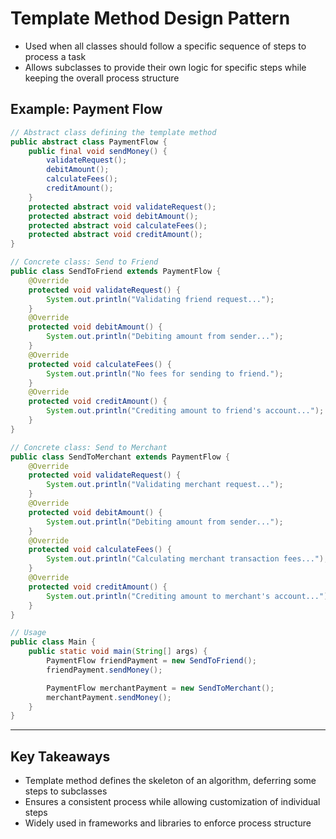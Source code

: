 # Template Method Design Pattern

- Used when all classes should follow a specific sequence of steps to process a task
- Allows subclasses to provide their own logic for specific steps while keeping the overall process structure

## Example: Payment Flow

```java
// Abstract class defining the template method
public abstract class PaymentFlow {
    public final void sendMoney() {
        validateRequest();
        debitAmount();
        calculateFees();
        creditAmount();
    }
    protected abstract void validateRequest();
    protected abstract void debitAmount();
    protected abstract void calculateFees();
    protected abstract void creditAmount();
}

// Concrete class: Send to Friend
public class SendToFriend extends PaymentFlow {
    @Override
    protected void validateRequest() {
        System.out.println("Validating friend request...");
    }
    @Override
    protected void debitAmount() {
        System.out.println("Debiting amount from sender...");
    }
    @Override
    protected void calculateFees() {
        System.out.println("No fees for sending to friend.");
    }
    @Override
    protected void creditAmount() {
        System.out.println("Crediting amount to friend's account...");
    }
}

// Concrete class: Send to Merchant
public class SendToMerchant extends PaymentFlow {
    @Override
    protected void validateRequest() {
        System.out.println("Validating merchant request...");
    }
    @Override
    protected void debitAmount() {
        System.out.println("Debiting amount from sender...");
    }
    @Override
    protected void calculateFees() {
        System.out.println("Calculating merchant transaction fees...");
    }
    @Override
    protected void creditAmount() {
        System.out.println("Crediting amount to merchant's account...");
    }
}

// Usage
public class Main {
    public static void main(String[] args) {
        PaymentFlow friendPayment = new SendToFriend();
        friendPayment.sendMoney();

        PaymentFlow merchantPayment = new SendToMerchant();
        merchantPayment.sendMoney();
    }
}
```

---

## Key Takeaways
- Template method defines the skeleton of an algorithm, deferring some steps to subclasses
- Ensures a consistent process while allowing customization of individual steps
- Widely used in frameworks and libraries to enforce process structure